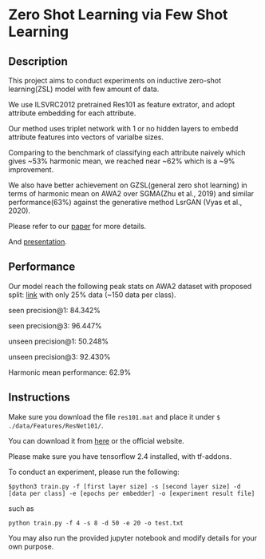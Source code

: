 # Zero Shot Learning via Few Shot Learning

## Description

This project aims to conduct experiments on inductive zero-shot learning(ZSL) model with few amount of data. 

We use ILSVRC2012 pretrained Res101 as feature extrator, and adopt attribute embedding for each attribute. 

Our method uses triplet network with 1 or no hidden layers to embedd attribute features into vectors of varialbe sizes. 

Comparing to the benchmark of classifying each attribute naively which gives ~53% harmonic mean, we reached near ~62% which is a ~9% improvement.

We also have better achievement on GZSL(general zero shot learning) in terms of harmonic mean on AWA2 over SGMA(Zhu et al., 2019) and similar performance(63%) against the generative method LsrGAN (Vyas et al., 2020). 

Please refer to our [paper](https://github.com/charleschen35353/TRIZSL/blob/master/Zero-shot%20Learning%20under%20Low%20Resource%20Data.pdf) for more details. 

And [presentation](https://youtu.be/EcT0f-5LiGg).

## Performance

Our model reach the following peak stats on AWA2 dataset with proposed split: [link](https://www.mpi-inf.mpg.de/departments/computer-vision-and-machine-learning/research/zero-shot-learning/zero-shot-learning-the-good-the-bad-and-the-ugly/)
with only 25% data (~150 data per class).

seen precision@1: 84.342%

seen precision@3: 96.447%

unseen precision@1: 50.248%

unseen precision@3: 92.430%

Harmonic mean performance: 62.9%


## Instructions 

Make sure you download the file ```res101.mat``` and place it under ```$ ./data/Features/ResNet101/```.

You can download it from [here](https://drive.google.com/drive/folders/1a6BCzI7LLJqLLRs8_UhHXcRdZ_Sy11OK?usp=sharing) or the official website.

Please make sure you have tensorflow 2.4 installed, with tf-addons. 

To conduct an experiment, please run the following: 

```$python3 train.py -f [first layer size] -s [second layer size] -d [data per class] -e [epochs per embedder] -o [experiment result file]```

such as 

```
python train.py -f 4 -s 8 -d 50 -e 20 -o test.txt
```

You may also run the provided jupyter notebook and modify details for your own purpose.

